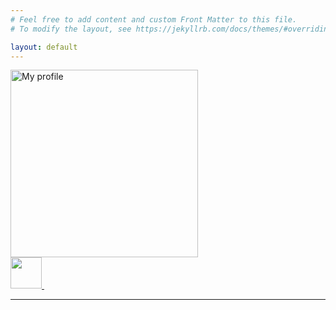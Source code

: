 ```yaml
---
# Feel free to add content and custom Front Matter to this file.
# To modify the layout, see https://jekyllrb.com/docs/themes/#overriding-theme-defaults

layout: default
---
```

<!-- ![alt text]() -->
<div class="center">
  <a href="#">
    <img src="{% link assets/photo.jpg %}" alt="My profile" width="300">
  </a>
  <br>
  <div class="social-icons">
    <a href="{{ https://scholar.google.com/citations?user=nI_wF6gAAAAJ&hl=en&oi=ao }}" alt="Facebook profile">
      <img src="{% link assets/Untitled.png %}" width="50">
    </a>
    <a><img></a>
  </div>
</div>

---
